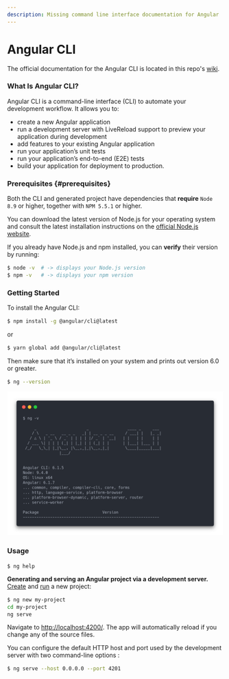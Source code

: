 ```yaml
---
description: Missing command line interface documentation for Angular
---
```


# Angular CLI

The official documentation for the Angular CLI is located in this repo's [wiki](https://github.com/angular/angular-cli/wiki).

### What Is Angular CLI?

Angular CLI is a command-line interface \(CLI\) to automate your development workflow. It allows you to:

* create a new Angular application
* run a development server with LiveReload support to preview your application during development
* add features to your existing Angular application
* run your application’s unit tests
* run your application’s end-to-end \(E2E\) tests
* build your application for deployment to production.

### Prerequisites {#prerequisites}

Both the CLI and generated project have dependencies that **require** `Node 8.9` or higher, together with `NPM 5.5.1` or higher.

You can download the latest version of Node.js for your operating system and consult the latest installation instructions on the [official Node.js website](https://nodejs.org/).

If you already have Node.js and npm installed, you can **verify** their version by running:

```bash
$ node -v  # -> displays your Node.js version
$ npm -v   # -> displays your npm version
```

### Getting Started

To install the Angular CLI:

```bash
$ npm install -g @angular/cli@latest
```

or

```bash
$ yarn global add @angular/cli@latest
```

Then make sure that it’s installed on your system and prints out version 6.0 or greater.

```bash
$ ng --version
```

![](.gitbook/assets/ng-version%20%281%29.png)

### Usage

```text
$ ng help
```

**Generating and serving an Angular project via a development server.**  
[Create](commands/ng-new.md) and [run](commands/ng-serve.md) a new project:

```bash
$ ng new my-project
cd my-project
ng serve
```

Navigate to [http://localhost:4200/](http://localhost:4200/). The app will automatically reload if you change any of the source files.

You can configure the default HTTP host and port used by the development server with two command-line options :

```bash
$ ng serve --host 0.0.0.0 --port 4201
```

